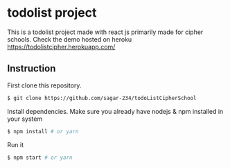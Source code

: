 # todolist project
This is a todolist project made with react js primarily made for cipher schools.
Check the demo hosted on heroku https://todolistcipher.herokuapp.com/
## Instruction
First clone this repository. 
``` bash
$ git clone https://github.com/sagar-234/todoListCipherSchool
```
Install dependencies. Make sure you already have nodejs & npm installed in your system
``` bash
$ npm install # or yarn
```
Run it
``` bash
$ npm start # or yarn
```

